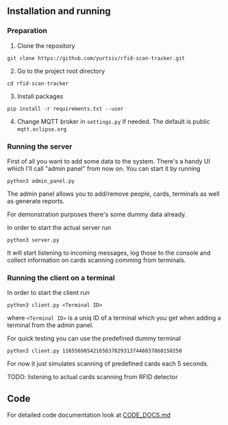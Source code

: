 ## Installation and running

### Preparation
1. Clone the repository
```
git clone https://github.com/yurtsiv/rfid-scan-tracker.git
```

2. Go to the project root directory
```
cd rfid-scan-tracker
```
3. Install packages
```
pip install -r requirements.txt --user
```

4. Change MQTT broker in `settings.py` if needed. The default is public `mqtt.eclipse.org`


### Running the server

First of all you want to add some data to the system. There's a handy UI which I'll call "admin panel" from now on. You can start it by running
```
python3 admin_panel.py
```

The admin panel allows you to add/remove people, cards, terminals as well as generate reports.

For demonstration purposes there's some dummy data already.

In order to start the actual server run

```
python3 server.py
```

It will start listening to incoming messages, log those to the console and collect information on cards scanning comming from terminals.

### Running the client on a terminal

In order to start the client run
```
python3 client.py <Terminal ID>
```

where  `<Terminal ID>` is a uniq ID of a terminal which you get when adding a terminal from the admin panel.

For quick testing you can use the predefined dummy terminal

```
python3 client.py 116556985421650370293137446037868150250
```

For now it just simulates scanning of predefined cards each 5 seconds.

TODO: listening to actual cards scanning from RFID detector


## Code

For detailed code documentation look at [CODE_DOCS.md](https://github.com/yurtsiv/rfid-scan-tracker/blob/master/CODE_DOCS)

